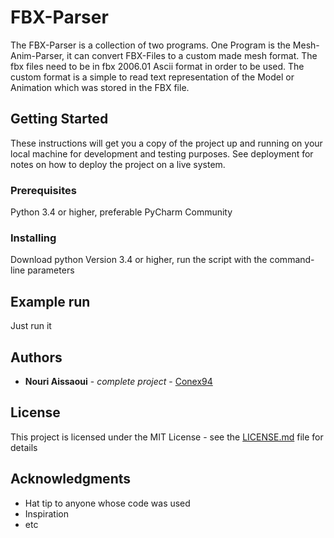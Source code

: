 # FBX-Parser

The FBX-Parser is a collection of two programs.
One Program is the Mesh-Anim-Parser, it can convert FBX-Files to a custom
made mesh format. The fbx files need to be in fbx 2006.01 Ascii format in order to be used.
The custom format is a simple to read text representation of the Model or Animation 
which was stored in the FBX file.

## Getting Started

These instructions will get you a copy of the project up and running on your local machine for development and testing purposes. See deployment for notes on how to deploy the project on a live system.

### Prerequisites

Python 3.4 or higher, preferable PyCharm Community

### Installing

Download python Version 3.4 or higher, run the script with the command-line parameters

## Example run


Just run it
## Authors

* **Nouri Aissaoui** - *complete project* - [Conex94](https://github.com/conex94)

## License

This project is licensed under the MIT License - see the [LICENSE.md](LICENSE.md) file for details

## Acknowledgments

* Hat tip to anyone whose code was used
* Inspiration
* etc
